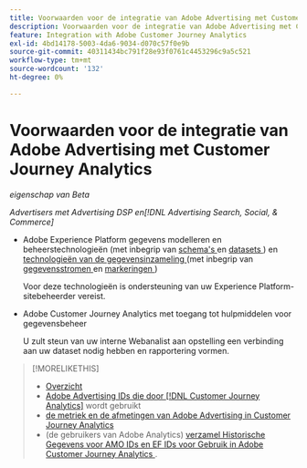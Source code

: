 ```yaml
---
title: Voorwaarden voor de integratie van Adobe Advertising met Customer Journey Analytics
description: Voorwaarden voor de integratie van Adobe Advertising met Customer Journey Analytics
feature: Integration with Adobe Customer Journey Analytics
exl-id: 4bd14178-5003-4da6-9034-d070c57f0e9b
source-git-commit: 40311434bc791f28e93f0761c4453296c9a5c521
workflow-type: tm+mt
source-wordcount: '132'
ht-degree: 0%

---
```


# Voorwaarden voor de integratie van Adobe Advertising met Customer Journey Analytics

*eigenschap van Beta*

*Advertisers met Advertising DSP en[!DNL Advertising Search, Social, & Commerce]*

* Adobe Experience Platform gegevens modelleren en beheerstechnologieën (met inbegrip van [ schema&#39;s ](https://experienceleague.adobe.com/en/docs/experience-platform/xdm/home) en [ datasets ](https://experienceleague.adobe.com/en/docs/experience-platform/catalog/datasets/overview)) en [ technologieën van de gegevensinzameling ](https://experienceleague.adobe.com/en/docs/experience-platform/collection/home) (met inbegrip van [ gegevensstromen ](https://experienceleague.adobe.com/en/docs/experience-platform/datastreams/overview) en [ markeringen ](https://experienceleague.adobe.com/en/docs/experience-platform/tags/home))

  Voor deze technologieën is ondersteuning van uw Experience Platform-sitebeheerder vereist.

* Adobe Customer Journey Analytics met toegang tot hulpmiddelen voor gegevensbeheer

  U zult steun van uw interne Webanalist aan opstelling een verbinding aan uw dataset nodig hebben en rapportering vormen.

>[!MORELIKETHIS]
>
>* [ Overzicht ](overview.md)
>* [ Adobe Advertising IDs die door  [!DNL Customer Journey Analytics]](ids.md) wordt gebruikt
>* [ de metriek en de afmetingen van Adobe Advertising in Customer Journey Analytics ](advertising-data-in-cja.md)
>* (de gebruikers van Adobe Analytics) [ verzamel Historische Gegevens voor AMO IDs en EF IDs voor Gebruik in Adobe Customer Journey Analytics ](/help/integrations/analytics/rvars-to-evars.md).
